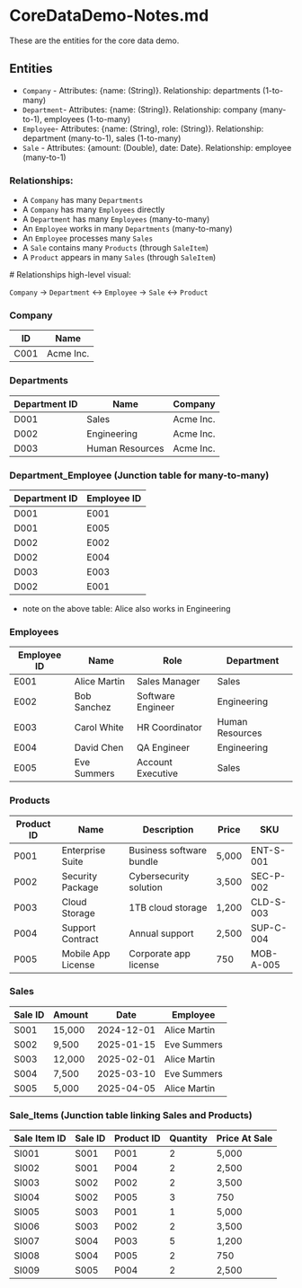 # CoreDataDemo-Notes.md

These are the entities for the core data demo.

## Entities

 - `Company` - Attributes: {name: (String)}. Relationship: departments (1-to-many)
 - `Department`- Attributes: {name: (String)}. Relationship: company (many-to-1), employees (1-to-many)
 - `Employee`- Attributes: {name: (String), role: (String)}. Relationship: department (many-to-1), sales (1-to-many)
 - `Sale` - Attributes: {amount: (Double), date: Date}. Relationship: employee (many-to-1)

### Relationships:

- A `Company` has many `Departments`
- A `Company` has many `Employees` directly
- A `Department` has many `Employees` (many-to-many)
- An `Employee` works in many `Departments` (many-to-many)
- An `Employee` processes many `Sales`
- A `Sale` contains many `Products` (through `SaleItem`)
- A `Product` appears in many `Sales` (through `SaleItem`)

# Relationships high-level visual:

`Company` → `Department` ↔ `Employee` → `Sale` ↔ `Product`

### Company

 | ID | Name   |
 | ------------- | --------------- |
 | C001  | Acme Inc. |

### Departments

| Department ID | Name            | Company   |
| ------------- | --------------- | --------- |
| D001          | Sales           | Acme Inc. |
| D002          | Engineering     | Acme Inc. |
| D003          | Human Resources | Acme Inc. |

### Department_Employee (Junction table for many-to-many)
| Department ID | Employee ID |
| ------------- | ----------- |
| D001          | E001        |
| D001          | E005        |
| D002          | E002        |
| D002          | E004        |
| D003          | E003        |
| D002          | E001        |  

- note on the above table: Alice also works in Engineering

### Employees

| Employee ID | Name         | Role              | Department      |
| ----------- | ------------ | ----------------- | --------------- |
| E001        | Alice Martin | Sales Manager     | Sales           |
| E002        | Bob Sanchez  | Software Engineer | Engineering     |
| E003        | Carol White  | HR Coordinator    | Human Resources |
| E004        | David Chen   | QA Engineer       | Engineering     |
| E005        | Eve Summers  | Account Executive | Sales           |

### Products

| Product ID | Name               | Description              | Price  | SKU       |
| ---------- | ------------------ | ------------------------ | ------ | --------- |
| P001       | Enterprise Suite   | Business software bundle | 5,000  | ENT-S-001 |
| P002       | Security Package   | Cybersecurity solution   | 3,500  | SEC-P-002 |
| P003       | Cloud Storage      | 1TB cloud storage        | 1,200  | CLD-S-003 |
| P004       | Support Contract   | Annual support           | 2,500  | SUP-C-004 |
| P005       | Mobile App License | Corporate app license    | 750    | MOB-A-005 |

### Sales

| Sale ID | Amount | Date       | Employee     |
| ------- | ------ | ---------- | ------------ |
| S001    | 15,000 | 2024-12-01 | Alice Martin |
| S002    | 9,500  | 2025-01-15 | Eve Summers  |
| S003    | 12,000 | 2025-02-01 | Alice Martin |
| S004    | 7,500  | 2025-03-10 | Eve Summers  |
| S005    | 5,000  | 2025-04-05 | Alice Martin |


### Sale_Items (Junction table linking Sales and Products)
| Sale Item ID | Sale ID | Product ID | Quantity | Price At Sale |
| ------------ | ------- | ---------- | -------- | ------------- |
| SI001        | S001    | P001       | 2        | 5,000         |
| SI002        | S001    | P004       | 2        | 2,500         |
| SI003        | S002    | P002       | 2        | 3,500         |
| SI004        | S002    | P005       | 3        | 750           |
| SI005        | S003    | P001       | 1        | 5,000         |
| SI006        | S003    | P002       | 2        | 3,500         |
| SI007        | S004    | P003       | 5        | 1,200         |
| SI008        | S004    | P005       | 2        | 750           |
| SI009        | S005    | P004       | 2        | 2,500         |